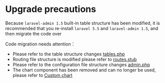 # Upgrade precautions

Because `laravel-admin 1.5` built-in table structure has been modified, it is recommended that you re-install `laravel 5.5` and `laravel-admin 1.5`, and then migrate the code over

Code migration needs attention：

- Please refer to the table structure changes [tables.php](https://github.com/phuongnamsoft/admin/blob/master/database/migrations/2016_01_04_173148_create_admin_tables.php)
- Routing file structure is modified please refer to [routes.stub](https://github.com/phuongnamsoft/admin/blob/master/src/Console/stubs/routes.stub)
- Please refer to the configuration file structure changes [admin.php](https://github.com/phuongnamsoft/admin/blob/master/config/admin.php)
- The chart component has been removed and can no longer be used, please refer to [Custom chart](/en/custom-chart.md)
